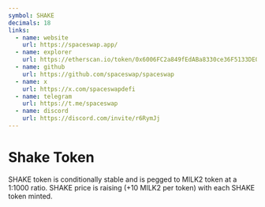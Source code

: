 ```yaml
---
symbol: SHAKE
decimals: 18
links:
  - name: website
    url: https://spaceswap.app/
  - name: explorer
    url: https://etherscan.io/token/0x6006FC2a849fEdABa8330ce36F5133DE01F96189
  - name: github
    url: https://github.com/spaceswap/spaceswap
  - name: x
    url: https://x.com/spaceswapdefi
  - name: telegram
    url: https://t.me/spaceswap
  - name: discord
    url: https://discord.com/invite/r6RymJj
---
```


# Shake Token

SHAKE token is conditionally stable and is pegged to MILK2 token at a 1:1000 ratio. SHAKE price is raising (+10 MILK2 per token) with each SHAKE token minted.
